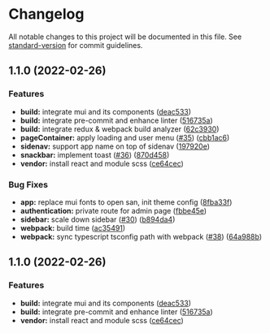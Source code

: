 # Changelog

All notable changes to this project will be documented in this file. See [standard-version](https://github.com/conventional-changelog/standard-version) for commit guidelines.

## 1.1.0 (2022-02-26)


### Features

* **build:** integrate mui and its components ([deac533](https://github.com/tuanhuydev/think/commit/deac533b9c036680be36d0f666ae9ee381967f67))
* **build:** integrate pre-commit and enhance linter ([516735a](https://github.com/tuanhuydev/think/commit/516735a2a1fae1d34cf8b0bc2b40621a035dcd18))
* **build:** integrate redux & webpack build analyzer ([62c3930](https://github.com/tuanhuydev/think/commit/62c3930f541aa9e415848682f94d47585f8cbf71))
* **pageContainer:** apply loading and user menu ([#35](https://github.com/tuanhuydev/think/issues/35)) ([cbb1ac6](https://github.com/tuanhuydev/think/commit/cbb1ac6787f9f7b1e496f873a04e6998484c9428))
* **sidenav:** support app name on top of sidenav ([197920e](https://github.com/tuanhuydev/think/commit/197920e03e94a247633773f61a8fd7c27fefaa31))
* **snackbar:** implement toast ([#36](https://github.com/tuanhuydev/think/issues/36)) ([870d458](https://github.com/tuanhuydev/think/commit/870d45891761a9ccd20c0875bc0bb7778406c3ff))
* **vendor:** install react and module scss ([ce64cec](https://github.com/tuanhuydev/think/commit/ce64cec1f7977ceda1e7c65346ccf78b610f1e76))


### Bug Fixes

* **app:** replace mui fonts to open san, init theme config ([8fba33f](https://github.com/tuanhuydev/think/commit/8fba33f6037832dcb02253c8a82e5530e6378346))
* **authentication:** private route for admin page ([fbbe45e](https://github.com/tuanhuydev/think/commit/fbbe45e8388bddf4da45877f624e420e532d9d85))
* **sidebar:** scale down sidebar ([#30](https://github.com/tuanhuydev/think/issues/30)) ([b894da4](https://github.com/tuanhuydev/think/commit/b894da4d3353b8cca7b0af940b24506faaedff64))
* **webpack:** build time ([ac35491](https://github.com/tuanhuydev/think/commit/ac354915047cbf44465db75757ac0ea7e83c8e8a))
* **webpack:** sync typescript tsconfig path with webpack ([#38](https://github.com/tuanhuydev/think/issues/38)) ([64a988b](https://github.com/tuanhuydev/think/commit/64a988b533c03f39bff8c28aa67246fb76887118))

## 1.1.0 (2022-02-26)


### Features

* **build:** integrate mui and its components ([deac533](https://github.com/tuanhuydev/think/commit/deac533b9c036680be36d0f666ae9ee381967f67))
* **build:** integrate pre-commit and enhance linter ([516735a](https://github.com/tuanhuydev/think/commit/516735a2a1fae1d34cf8b0bc2b40621a035dcd18))
* **vendor:** install react and module scss ([ce64cec](https://github.com/tuanhuydev/think/commit/ce64cec1f7977ceda1e7c65346ccf78b610f1e76))

